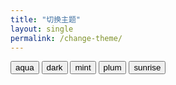 ```yaml
---
title: "切换主题"
layout: single
permalink: /change-theme/
---
```


<div >
    <button type="button" class="btn btn--info" onclick="node1=document.getElementById('theme_source');node2=document.getElementById('theme_source_2');node3=document.getElementById('theme_source_3');node4=document.getElementById('theme_source_4');node5=document.getElementById('theme_source_5');node1.setAttribute('rel', 'stylesheet'); node2.setAttribute('rel', 'stylesheet alternate'); node3.setAttribute('rel', 'stylesheet alternate');node4.setAttribute('rel', 'stylesheet alternate');node5.setAttribute('rel', 'stylesheet alternate');sessionStorage.setItem('theme', 'aqua');return false;">
    aqua
    </button>
    <button type="button" class="btn btn--inverse" onclick="node1=document.getElementById('theme_source');node2=document.getElementById('theme_source_2');node3=document.getElementById('theme_source_3');node4=document.getElementById('theme_source_4');node5=document.getElementById('theme_source_5');node1.setAttribute('rel', 'stylesheet alternate'); node2.setAttribute('rel', 'stylesheet'); node3.setAttribute('rel', 'stylesheet alternate');node4.setAttribute('rel', 'stylesheet alternate');node5.setAttribute('rel', 'stylesheet alternate');sessionStorage.setItem('theme', 'dark');return false;">
    dark
    </button>
    <button type="button" class="btn btn--success" onclick="node1=document.getElementById('theme_source');node2=document.getElementById('theme_source_2');node3=document.getElementById('theme_source_3');node4=document.getElementById('theme_source_4');node5=document.getElementById('theme_source_5');node1.setAttribute('rel', 'stylesheet alternate'); node2.setAttribute('rel', 'stylesheet alternate'); node3.setAttribute('rel', 'stylesheet');node4.setAttribute('rel', 'stylesheet alternate');node5.setAttribute('rel', 'stylesheet alternate');sessionStorage.setItem('theme', 'mint');return false;">
    mint
    </button>
    <button type="button" class="btn btn--primary" onclick="node1=document.getElementById('theme_source');node2=document.getElementById('theme_source_2');node3=document.getElementById('theme_source_3');node4=document.getElementById('theme_source_4');node5=document.getElementById('theme_source_5');node1.setAttribute('rel', 'stylesheet alternate'); node2.setAttribute('rel', 'stylesheet alternate'); node3.setAttribute('rel', 'stylesheet alternate');node4.setAttribute('rel', 'stylesheet');node5.setAttribute('rel', 'stylesheet alternate');sessionStorage.setItem('theme', 'plum');return false;">
    plum
    </button>
    <button type="button" class="btn btn--warning" onclick="node1=document.getElementById('theme_source');node2=document.getElementById('theme_source_2');node3=document.getElementById('theme_source_3');node4=document.getElementById('theme_source_4');node5=document.getElementById('theme_source_5');node1.setAttribute('rel', 'stylesheet alternate'); node2.setAttribute('rel', 'stylesheet alternate'); node3.setAttribute('rel', 'stylesheet alternate');node4.setAttribute('rel', 'stylesheet alternate');node5.setAttribute('rel', 'stylesheet');sessionStorage.setItem('theme', 'sunrise');return false;">
    sunrise
    </button>
</div>



